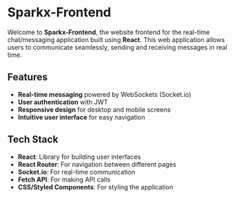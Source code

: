 # Sparkx-Frontend

Welcome to **Sparkx-Frontend**, the website frontend for the real-time chat/messaging application built using **React**. This web application allows users to communicate seamlessly, sending and receiving messages in real time.

## Features
- **Real-time messaging** powered by WebSockets (Socket.io)
- **User authentication** with JWT
- **Responsive design** for desktop and mobile screens
- **Intuitive user interface** for easy navigation


## Tech Stack
- **React**: Library for building user interfaces
- **React Router**: For navigation between different pages
- **Socket.io**: For real-time communication
- **Fetch API**: For making API calls
- **CSS/Styled Components**: For styling the application
